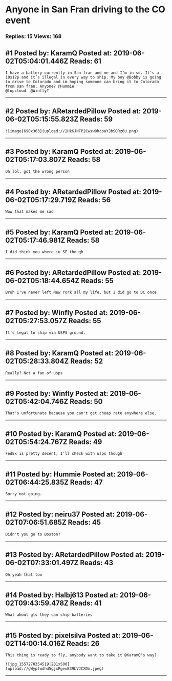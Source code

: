 # Anyone in San Fran driving to the CO event

### Replies: 15 Views: 168

## \#1 Posted by: KaramQ Posted at: 2019-06-02T05:04:01.446Z Reads: 61

```
I have a battery currently in San fran and me and I’m in sd. It’s a 10s12p and it’s illegal in every way to ship. My boy @Bobby is going to drive to Colorado and im hoping someone can bring it to Colorado from san fran. Anyone? @Hummie
@topcloud  @Winfly?
```

---
## \#2 Posted by: ARetardedPillow Posted at: 2019-06-02T05:15:55.823Z Reads: 59

```
![image|690x363](upload://2HkKJNFP2CwswOhcoaYJbSORz6U.png)
```

---
## \#3 Posted by: KaramQ Posted at: 2019-06-02T05:17:03.807Z Reads: 58

```
Oh lol, got the wrong person
```

---
## \#4 Posted by: ARetardedPillow Posted at: 2019-06-02T05:17:29.719Z Reads: 56

```
Wow that makes me sad
```

---
## \#5 Posted by: KaramQ Posted at: 2019-06-02T05:17:46.981Z Reads: 58

```
I did think you where in SF though
```

---
## \#6 Posted by: ARetardedPillow Posted at: 2019-06-02T05:18:44.654Z Reads: 55

```
Bruh I've never left New York all my life, but I did go to DC once
```

---
## \#7 Posted by: Winfly Posted at: 2019-06-02T05:27:53.057Z Reads: 55

```
It's legal to ship via USPS ground.
```

---
## \#8 Posted by: KaramQ Posted at: 2019-06-02T05:28:33.804Z Reads: 52

```
Really? Not a fan of usps
```

---
## \#9 Posted by: Winfly Posted at: 2019-06-02T05:42:04.746Z Reads: 50

```
That's unfortunate because you can't get cheap rate anywhere else.
```

---
## \#10 Posted by: KaramQ Posted at: 2019-06-02T05:54:24.767Z Reads: 49

```
FedEx is pretty decent, I’ll check with usps though
```

---
## \#11 Posted by: Hummie Posted at: 2019-06-02T06:44:25.835Z Reads: 47

```
Sorry not going.
```

---
## \#12 Posted by: neiru37 Posted at: 2019-06-02T07:06:51.685Z Reads: 45

```
Didn't you go to Boston?
```

---
## \#13 Posted by: ARetardedPillow Posted at: 2019-06-02T07:33:01.497Z Reads: 43

```
Oh yeah that too
```

---
## \#14 Posted by: Halbj613 Posted at: 2019-06-02T09:43:59.478Z Reads: 41

```
What about gls they can ship batteries
```

---
## \#15 Posted by: pixelsilva Posted at: 2019-06-02T14:00:14.016Z Reads: 26

```
This thing is ready to fly, anybody want to take it @KaramQ's way?

![jpg_1557270354519|281x500](upload://gWyplwdhd5gjxPgeuB39bVJCXDn.jpeg)
```

---
